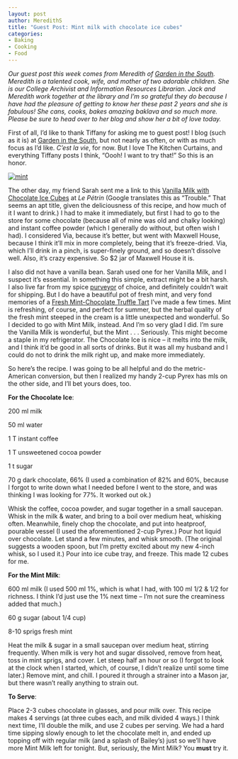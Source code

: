```yaml
---
layout: post
author: MeredithS
title: "Guest Post: Mint milk with chocolate ice cubes"
categories: 
- Baking
- Cooking
- Food
---
```


_Our guest post this week comes from Meredith of [Garden in the South](http://blog.maeburn.org). Meredith is a talented cook, wife, and mother of two adorable children. She is our College Archivist and Information Resources Librarian. Jack and Meredith work together at the library and I’m so grateful they do because I have had the pleasure of getting to know her these past 2 years and she is fabulous! She cans, cooks, bakes amazing baklava and so much more. Please be sure to head over to her blog and show her a bit of love today._

First of all, I’d like to thank Tiffany for asking me to guest post! I blog (such as it is) at [Garden in the South](http://blog.maeburn.org "Garden in the South"), but not nearly as often, or with as much focus as I’d like. _C’est la vie_, for now. But I love The Kitchen Curtains, and everything Tiffany posts I think, “Oooh! I want to try that!” So this is an honor.

[![](jekyll_uploads/2011/06/mint.jpg "mint")](http://www.sweetpeonies.com/2011/09/guest-post-mint-milk-with-chocolate-ice-cubes/mint/)

The other day, my friend Sarah sent me a link to this [Vanilla Milk with Chocolate Ice Cubes](http://translate.google.com/translate?client=tmpg&hl=en&u=http%3A%2F%2Fsandrakavital.blogspot.com%2F2008%2F08%2Fchocolat-det-frais-et-gourmand.html&langpair=fr|en "Le Petrin") at _Le Pétrin_ (Google translates this as “Trouble.” That seems an apt title, given the deliciousness of this recipe, and how much of it I want to drink.) I had to make it immediately, but first I had to go to the store for some chocolate (because all of mine was old and chalky looking) and instant coffee powder (which I generally do without, but often wish I had). I considered Via, because it’s better, but went with Maxwell House, because I think it’ll mix in more completely, being that it’s freeze-dried. Via, which I’ll drink in a pinch, is super-finely ground, and so doesn’t dissolve well. Also, it’s crazy expensive. So $2 jar of Maxwell House it is.

I also did not have a vanilla bean. Sarah used one for her Vanilla Milk, and I suspect it’s essential. In something this simple, extract might be a bit harsh. I also live far from my spice [purveyor](http://www.penzeys.com "Penzey's Spices") of choice, and definitely couldn’t wait for shipping. But I do have a beautiful pot of fresh mint, and very fond memories of a [Fresh Mint-Chocolate Truffle Tart](http://www.williams-sonoma.com/recipe/fresh-mint-chocolate-truffle-tart.html "Pure deliciousness") I’ve made a few times. Mint is refreshing, of course, and perfect for summer, but the herbal quality of the fresh mint steeped in the cream is a little unexpected and wonderful. So I decided to go with Mint Milk, instead. And I’m so very glad I did. I’m sure the Vanilla Milk is wonderful, but the Mint . . . Seriously. This might become a staple in my refrigerator. The Chocolate Ice is nice – it melts into the milk, and I think it’d be good in all sorts of drinks. But it was all my husband and I could do not to drink the milk right up, and make more immediately.

So here’s the recipe. I was going to be all helpful and do the metric-American conversion, but then I realized my handy 2-cup Pyrex has mls on the other side, and I’ll bet yours does, too.

**For the Chocolate Ice**:

200 ml milk

50 ml water

1 T instant coffee

1 T unsweetened cocoa powder

1 t sugar

70 g dark chocolate, 66% (I used a combination of 82% and 60%, because I forgot to write down what I needed before I went to the store, and was thinking I was looking for 77%. It worked out ok.)

Whisk the coffee, cocoa powder, and sugar together in a small saucepan. Whisk in the milk & water, and bring to a boil over medium heat, whisking often. Meanwhile, finely chop the chocolate, and put into heatproof, pourable vessel (I used the aforementioned 2-cup Pyrex.) Pour hot liquid over chocolate. Let stand a few minutes, and whisk smooth. (The original suggests a wooden spoon, but I’m pretty excited about my new 4-inch whisk, so I used it.) Pour into ice cube tray, and freeze. This made 12 cubes for me.

**For the Mint Milk**:

600 ml milk (I used 500 ml 1%, which is what I had, with 100 ml 1/2 & 1/2 for richness. I think I’d just use the 1% next time – I’m not sure the creaminess added that much.)

60 g sugar (about 1/4 cup)

8-10 sprigs fresh mint

Heat the milk & sugar in a small saucepan over medium heat, stirring frequently. When milk is very hot and sugar dissolved, remove from heat, toss in mint sprigs, and cover. Let steep half an hour or so (I forgot to look at the clock when I started, which, of course, I didn’t realize until some time later.) Remove mint, and chill. I poured it through a strainer into a Mason jar, but there wasn’t really anything to strain out.

**To Serve**:

Place 2-3 cubes chocolate in glasses, and pour milk over. This recipe makes 4 servings (at three cubes each, and milk divided 4 ways.) I think next time, I’ll double the milk, and use 2 cubes per serving. We had a hard time sipping slowly enough to let the chocolate melt in, and ended up topping off with regular milk (and a splash of Bailey’s) just so we’ll have more Mint Milk left for tonight. But, seriously, the Mint Milk? You **must** try it.